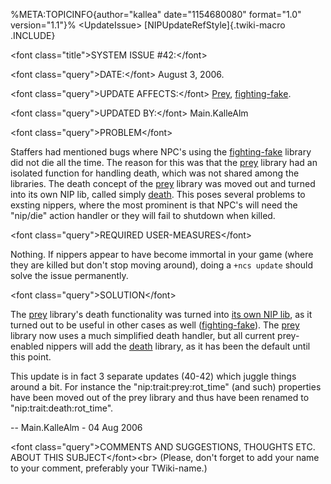%META:TOPICINFO{author=\"kallea\" date=\"1154680080\" format=\"1.0\"
version=\"1.1\"}% \<UpdateIssue\> [NIPUpdateRefStyle]{.twiki-macro
.INCLUDE}

\<font class=\"title\"\>SYSTEM ISSUE \#42:\</font\>

\<font class=\"query\"\>DATE:\</font\> August 3, 2006.

\<font class=\"query\"\>UPDATE AFFECTS:\</font\> [Prey](NIPLibRefPrey),
[fighting-fake](NIPLibRefFightingFake).

\<font class=\"query\"\>UPDATED BY:\</font\> Main.KalleAlm

\<font class=\"query\"\>PROBLEM\</font\>

Staffers had mentioned bugs where NPC\'s using the
[fighting-fake](NIPLibRefFightingFake) library did not die all the time.
The reason for this was that the [prey](NIPLibRefPrey) library had an
isolated function for handling death, which was not shared among the
libraries. The death concept of the [prey](NIPLibRefPrey) library was
moved out and turned into its own NIP lib, called simply
[death](NIPLibRefDeath). This poses several problems to exsting nippers,
where the most prominent is that NPC\'s will need the \"nip/die\" action
handler or they will fail to shutdown when killed.

\<font class=\"query\"\>REQUIRED USER-MEASURES\</font\>

Nothing. If nippers appear to have become immortal in your game (where
they are killed but don\'t stop moving around), doing a `+ncs update`
should solve the issue permanently.

\<font class=\"query\"\>SOLUTION\</font\>

The [prey](NIPLibRefPrey) library\'s death functionality was turned into
[its own NIP lib](NIPLibRefDeath), as it turned out to be useful in
other cases as well ([fighting-fake](NIPLibRefFightingFake)). The
[prey](NIPLibRefPrey) library now uses a much simplified death handler,
but all current prey-enabled nippers will add the
[death](NIPLibRefDeath) library, as it has been the default until this
point.

This update is in fact 3 separate updates (40-42) which juggle things
around a bit. For instance the \"nip:trait:prey:rot_time\" (and such)
properties have been moved out of the prey library and thus have been
renamed to \"nip:trait:death:rot_time\".

\-- Main.KalleAlm - 04 Aug 2006

\<font class=\"query\"\>COMMENTS AND SUGGESTIONS, THOUGHTS ETC. ABOUT
THIS SUBJECT\</font\>\<br\> (Please, don\'t forget to add your name to
your comment, preferably your TWiki-name.)

